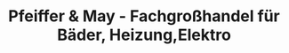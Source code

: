 ---
title: "Pfeiffer & May - Fachgroßhandel für Bäder, Heizung,Elektro"
url: /mannheim/pfeiffer-und-may-fachgrosshandel-fuer-baeder-heizung-elektro/
shop: Allgemein
---